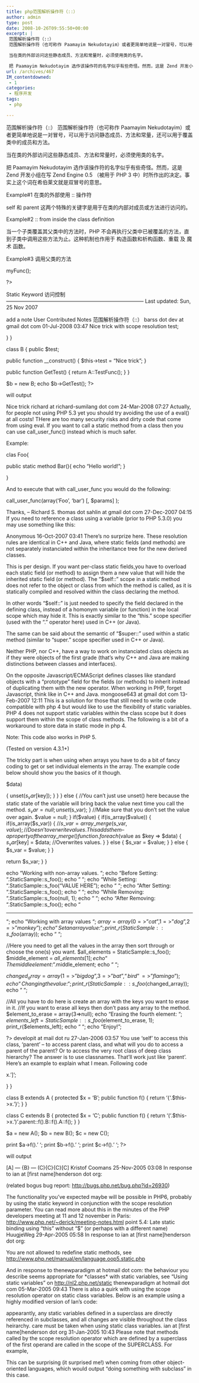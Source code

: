 ```yaml
---
title: php范围解析操作符（::）
author: admin
type: post
date: 2008-10-26T09:55:50+00:00
excerpt: |
 范围解析操作符（::）
 范围解析操作符（也可称作 Paamayim Nekudotayim）或者更简单地说是一对冒号，可以用于访问静态成员、方法和常量，还可以用于覆盖类中的成员和方法。

 当在类的外部访问这些静态成员、方法和常量时，必须使用类的名字。

 把 Paamayim Nekudotayim 选作该操作符的名字似乎有些奇怪。然而，这是 Zend 开发小组在写 Zend Engine 0.5 （被用于 PHP 3 中）时所作出的决定。事实上这个词在希伯莱文就是双冒号的意思。
url: /archives/467
IM_contentdowned:
 - 1
categories:
 - 程序开发
tags:
 - php

---
```

范围解析操作符（::）
范围解析操作符（也可称作 Paamayim Nekudotayim）或者更简单地说是一对冒号，可以用于访问静态成员、方法和常量，还可以用于覆盖类中的成员和方法。

当在类的外部访问这些静态成员、方法和常量时，必须使用类的名字。

把 Paamayim Nekudotayim 选作该操作符的名字似乎有些奇怪。然而，这是 Zend 开发小组在写 Zend Engine 0.5 （被用于 PHP 3 中）时所作出的决定。事实上这个词在希伯莱文就是双冒号的意思。

Example#1 在类的外部使用 :: 操作符


self 和 parent 这两个特殊的关键字是用于在类的内部对成员或方法进行访问的。

Example#2 :: from inside the class definition


当一个子类覆盖其父类中的方法时，PHP 不会再执行父类中已被覆盖的方法，直到子类中调用这些方法为止。这种机制也作用于 构造函数和析构函数、重载 及 魔术 函数。

Example#3 调用父类的方法

myFunc();


?>

Static Keyword 访问控制
——————————————————————————–
Last updated: Sun, 25 Nov 2007

add a note User Contributed Notes
范围解析操作符（::）
barss dot dev at gmail dot com
01-Jul-2008 03:47
Nice trick with scope resolution
test;


}
}

class B
{
public $test;

public function __construct()
{
$this->test = “Nice trick”;
}

public function GetTest()
{
return A::TestFunc();
}
}

$b = new B;
echo $b->GetTest();
?>

will output

Nice trick
richard at richard-sumilang dot com
24-Mar-2008 07:27
Actually, for people not using PHP 5.3 yet you should try avoiding the use of a eval() at all costs! THere are too many security risks and dirty code that come from using eval. If you want to call a static method from a class then you can use call\_user\_func() instead which is much safer.

Example:

clas Foo{

public static method Bar(){
echo “Hello world!”;
}

}

And to execute that with call\_user\_func you would do the following:

call\_user\_func(array(‘Foo’, ‘bar’) [, $params] );

Thanks,
– Richard S.
thomas dot sahlin at gmail dot com
27-Dec-2007 04:15
If you need to reference a class using a variable (prior to PHP 5.3.0) you may use something like this:


Anonymous
16-Oct-2007 03:41
There’s no surprize here. These resolution rules are identical in C++ and Java, where static fields (and methods) are not separately instanciated within the inheritance tree for the new derived classes.

This is per design. If you want per-class static fields,you have to overload each static field (or method) to assign them a new value that will hide the inherited static field (or method). The “$self::” scope in a static method does not refer to the object or class from which the method is called, as it is statically compiled and resolved within the class declaring the method.

In other words “$self::” is just needed to specify the field declared in the defining class, instead of a homonym variable (or function) in the local scope which may hide it. This is exactly similar to the “this.” scope specifier (used with the “.” operator here) used in C++ (or Java).

The same can be said about the semantic of “$super::” used within a static method (similar to “super.” scope specifier used in C++ or Java).

Neither PHP, nor C++, have a way to work on instanciated class objects as if they were objects of the first grade (that’s why C++ and Java are making distinctions between classes and interfaces).

On the opposite Javascript/ECMAScript defines classes like standard objects with a “prototype” field for the fields (or methods) to inherit instead of duplicating them with the new operator. When working in PHP, forget Javascript, think like in C++ and Java.
mongoose643 at gmail dot com
13-Feb-2007 12:11
This is a solution for those that still need to write code compatible with php 4 but would like to use the flexibility of static variables. PHP 4 does not support static variables within the class scope but it does support them within the scope of class methods. The following is a bit of a workaround to store data in static mode in php 4.

Note: This code also works in PHP 5.

(Tested on version 4.3.1+)

The tricky part is when using when arrays you have to do a bit of fancy coding to get or set individual elements in the array. The example code below should show you the basics of it though.

 $data)


{
unset($s_var[$key]);
}
}
}
else
{
//You can’t just use unset() here because the static state of the variable will bring back the value next time you call the method.
$s_var = null;
unset($s_var);
}
//Make sure that you don’t set the value over again.
$value = null;
}
if($value)
{
if(is_array($value))
{
if(is\_array($s\_var))
{
//$s\_var = array\_merge($s\_var, $value); //Doesn’t overwrite values. This adds them – a property of the array\_merge() function.
foreach($value as $key => $data)
{
$s_var[$key] = $data; //Overwrites values.
}
}
else
{
$s_var = $value;
}
}
else
{
$s_var = $value;
}
}

return $s_var;
}
}

echo “Working with non-array values.
“;
echo “Before Setting: “.StaticSample::s_foo();
echo “
“;
echo “While Setting: “.StaticSample::s_foo(“VALUE HERE”);
echo “
“;
echo “After Setting: “.StaticSample::s_foo();
echo “
“;
echo “While Removing: “.StaticSample::s_foo(null, 1);
echo “
“;
echo “After Removing: “.StaticSample::s_foo();
echo “

* * *

“;
echo “Working with array values
“;
$array = array(0=>”cat”, 1=>”dog”, 2=>”monkey”);
echo “Set an array value: “;
print\_r(StaticSample::s\_foo($array));
echo “
“;

//Here you need to get all the values in the array then sort through or choose the one(s) you want.
$all\_elements = StaticSample::s\_foo();
$middle\_element = $all\_elements[1];
echo “The middle element: “.$middle_element;
echo “
“;

$changed_array = array(1=>”big dog”, 3=>”bat”, “bird”=>”flamingo”);
echo “Changing the value: “;
print\_r(StaticSample::s\_foo($changed_array));
echo “
“;

//All you have to do here is create an array with the keys you want to erase in it.
//If you want to erase all keys then don’t pass any array to the method.
$element\_to\_erase = array(3=>null);
echo “Erasing the fourth element: “;
$elements\_left = StaticSample::s\_foo($element\_to\_erase, 1);
print\_r($elements\_left);
echo “
“;
echo “Enjoy!”;

?>
developit at mail dot ru
27-Jan-2006 03:57
You use ‘self’ to access this class, ‘parent’ – to access parent class, and what will you do to access a parent of the parent? Or to access the very root class of deep class hierarchy? The answer is to use classnames. That’ll work just like ‘parent’. Here’s an example to explain what I mean. Following code

x.’]’;


}
}

class B extends A
{
protected $x = ‘B’;
public function f()
{
return ‘{‘.$this->x.’}’;
}
}

class C extends B
{
protected $x = ‘C’;
public function f()
{
return ‘(‘.$this->x.’)’.parent::f().B::f().A::f();
}
}

$a = new A();
$b = new B();
$c = new C();

print $a->f().’
‘;
print $b->f().’
‘;
print $c->f().’
‘;
?>

will output

[A] — {B} — (C){C}{C}[C]
Kristof Coomans
25-Nov-2005 03:08
In response to ian at [first name]henderson dot org:

(related bogus bug report: http://bugs.php.net/bug.php?id=26930)

The functionality you’ve expected maybe will be possible in PHP6, probably by using the static keyword in conjunction with the scope resolution parameter. You can read more about this in the minutes of the PHP developers meeting at 11 and 12 november in Paris: http://www.php.net/~derick/meeting-notes.html point 5.4: Late static binding using “this” without “$” (or perhaps with a different name)
HuugjeWeg
29-Apr-2005 05:58
In response to ian at [first name]henderson dot org:

You are not allowed to redefine static methods, see
http://www.php.net/manual/en/language.oop5.static.php

And in response to thenewparadigm at hotmail dot com: the behaviour you describe seems appropriate for \*classes\* with static variables, see “Using static variables” on http://nl2.php.net/static
thenewparadigm at hotmail dot com
05-Mar-2005 09:43
There is also a quirk with using the scope resolution operator on static class variables. Below is an example using a highly modified version of Ian’s code:

appearantly, any static variables defined in a superclass are directly referenced in subclasses,
and all changes are visible throughout the class heirarchy. care must be taken when using static
class variables.
ian at [first name]henderson dot org
31-Jan-2005 10:43
Please note that methods called by the scope resolution operator which are defined by a superclass of the first operand are called in the scope of the SUPERCLASS. For example,

This can be surprising (it surprised me!) when coming from other object-oriented languages, which would output “doing something with subclass” in this case.